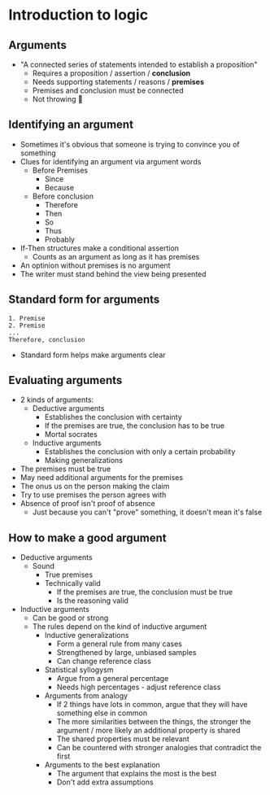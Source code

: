 # Introduction to logic
## Arguments
* "A connected series of statements intended to establish a proposition"
  * Requires a proposition / assertion / **conclusion**
  * Needs supporting statements / reasons / **premises**
  * Premises and conclusion must be connected
  * Not throwing :shit:

## Identifying an argument
* Sometimes it's obvious that someone is trying to convince you of something
* Clues for identifying an argument via argument words
  * Before Premises
    * Since
    * Because
  * Before conclusion
    * Therefore
    * Then
    * So
    * Thus
    * Probably
* If-Then structures make a conditional assertion
  * Counts as an argument as long as it has premises
* An optinion without premises is no argument
* The writer must stand behind the view being presented

## Standard form for arguments
    1. Premise
    2. Premise
    ...
    Therefore, conclusion

* Standard form helps make arguments clear

## Evaluating arguments
* 2 kinds of arguments:
  * Deductive arguments
    * Establishes the conclusion with certainty
    * If the premises are true, the conclusion has to be true
    * Mortal socrates
  * Inductive arguments
    * Establishes the conclusion with only a certain probability
    * Making generalizations
* The premises must be true
* May need additional arguments for the premises
* The onus us on the person making the claim
* Try to use premises the person agrees with
* Absence of proof isn't proof of absence
  * Just because you can't "prove" something, it doesn't mean it's false

## How to make a good argument
* Deductive arguments
  * Sound
    * True premises
    * Technically valid
      * If the premises are true, the conclusion must be true
      * Is the reasoning valid
* Inductive arguments
  * Can be good or strong
  * The rules depend on the kind of inductive argument
    * Inductive generalizations
      * Form a general rule from many cases
      * Strengthened by large, unbiased samples
      * Can change reference class
    * Statistical syllogysm
      * Argue from a general percentage
      * Needs high percentages - adjust reference class
    * Arguments from analogy
      * If 2 things have lots in common, argue that they will have something else in common
      * The more similarities between the things, the stronger the argument / more likely an additional property is shared
      * The shared properties must be relevant
      * Can be countered with stronger analogies that contradict the first
    * Arguments to the best explanation
      * The argument that explains the most is the best
      * Don't add extra assumptions
